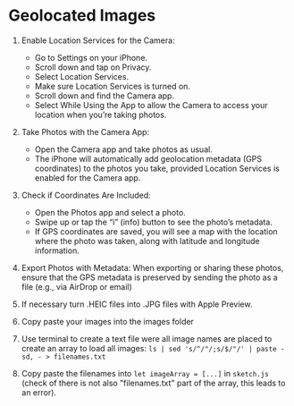 # Geolocated Images

1. Enable Location Services for the Camera:
    - Go to Settings on your iPhone.
    - Scroll down and tap on Privacy.
    - Select Location Services.
    - Make sure Location Services is turned on.
    - Scroll down and find the Camera app.
    - Select While Using the App to allow the Camera to access your location when you’re taking photos.

2. Take Photos with the Camera App:
    - Open the Camera app and take photos as usual.
    - The iPhone will automatically add geolocation metadata (GPS coordinates) to the photos you take, provided Location Services is enabled for the Camera app.

3. Check if Coordinates Are Included:
    - Open the Photos app and select a photo.
    - Swipe up or tap the “i” (info) button to see the photo’s metadata.
    - If GPS coordinates are saved, you will see a map with the location where the photo was taken, along with latitude and longitude information.

4. Export Photos with Metadata: When exporting or sharing these photos, ensure that the GPS metadata is preserved by sending the photo as a file (e.g., via AirDrop or email)

5. If necessary turn .HEIC files into .JPG files with Apple Preview.

6. Copy paste your images into the images folder

7. Use terminal to create a text file were all image names are placed to create an array to load all images: `ls | sed 's/^/"/;s/$/"/' | paste -sd, - > filenames.txt`

8. Copy paste the filenames into `let imageArray = [...]` in `sketch.js` (check of there is not also "filenames.txt" part of the array, this leads to an error).



